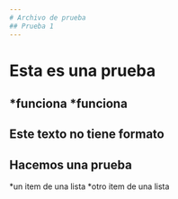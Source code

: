```yaml
---
# Archivo de prueba 
## Prueba 1
---
```

# Esta es una prueba
*funciona
*funciona
---
Este texto no tiene formato
---
## Hacemos una prueba
*un item de una lista
*otro item de una lista


